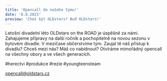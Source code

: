 ```yaml
---
title: 'Opencall do našeho týmu!'
date: '8.8.2023'
preview: 'Cheš být OLDstars? Buď OLDstars!'
---
```

Letošní divadelní léto OLDstars on the ROAD je úspěšně za námi. Zahajujeme přípravy na další ročník a pochopitelně na novou sezonu v bytovém divadle. V mezičase občerstvíme tým. Zaujal tě náš přístup k divadlu? Chceš mezi nás? Máš co nabídnout? Otvíráme mimořádný opencall na všechny obory a ve všech generacích.

#herectvi #produkce #rezie #youngteensteam

[opencall@oldstars.cz](opencall@oldstars.cz)

